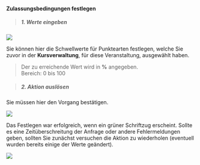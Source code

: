 #### Zulassungsbedingungen festlegen ####

> ##### 1. Werte eingeben #####

![](setA.png)

Sie können hier die Schwellwerte für Punktearten festlegen, welche Sie zuvor in der **Kursverwaltung**, für diese Veranstaltung, ausgewählt haben.

> Der zu erreichende Wert wird in **%** angegeben.
> <br/> Bereich: 0 bis 100

> ##### 2. Aktion auslösen #####

Sie müssen hier den Vorgang bestätigen.

![](setB.png)

Das Festlegen war erfolgreich, wenn ein grüner Schriftzug erscheint. Sollte es eine Zeitüberschreitung der Anfrage oder andere Fehlermeldungen geben, sollten Sie zunächst versuchen die Aktion zu wiederholen (eventuell wurden bereits einige der Werte geändert).

![](setC.png)